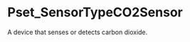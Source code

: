 # Pset_SensorTypeCO2Sensor

A device that senses or detects carbon dioxide.<!-- end of definition -->
